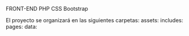 FRONT-END
PHP
CSS
Bootstrap

El proyecto se organizará en las siguientes carpetas:
assets:
includes: 
pages: 
data:
